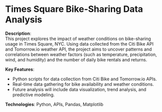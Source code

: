 # Times Square Bike-Sharing Data Analysis

**Description**:  
This project explores the impact of weather conditions on bike-sharing usage in Times Square, NYC. Using data collected from the Citi Bike API and Tomorrow.io weather API, the project aims to uncover patterns and correlations between weather factors (such as temperature, precipitation, wind, and humidity) and the number of daily bike rentals and returns.

**Key Features**:
- Python scripts for data collection from Citi Bike and Tomorrow.io APIs.
- Real-time data gathering for bike availability and weather conditions.
- Future analysis will include data visualization, trend analysis, and predictive modeling.

**Technologies**: Python, APIs, Pandas, Matplotlib
